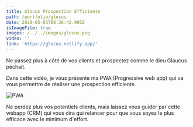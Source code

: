 ```yaml
---
title: Glocus Prospection Efficiente
path: /portfolio/glocus
date: 2020-05-03T00:36:42.905Z
isImageFile: true
images: /../../images/glocus.png
video: ''
link: 'https://glocus.netlify.app/'
---
```

Ne passez plus à côté de vos clients et prospectez comme le dieu Glaucus péchait.



Dans cette vidéo, je vous présente ma PWA (Progressive web app) qui va vous permettre de réaliser une prospection efficiente.

![PWA](/../../images/screenshot_2020-05-18-19-36-44-672_com.android.chrome.jpg "PWA")

Ne perdez plus vos potentiels clients, mais laissez vous guider par cette webapp (CRM) qui vous dira qui relancer pour que vous soyez le plus efficace avec le minimum d'effort.
